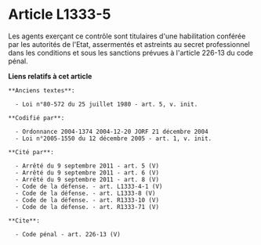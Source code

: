 # Article L1333-5

Les agents exerçant ce contrôle sont titulaires d'une habilitation conférée par les autorités de l'Etat, assermentés et
astreints au secret professionnel dans les conditions et sous les sanctions prévues à l'article 226-13 du code pénal.

**Liens relatifs à cet article**

	**Anciens textes**:

	  - Loi n°80-572 du 25 juillet 1980 - art. 5, v. init.

	**Codifié par**:

	  - Ordonnance 2004-1374 2004-12-20 JORF 21 décembre 2004
	  - Loi n°2005-1550 du 12 décembre 2005 - art. 1, v. init.

	**Cité par**:

	  - Arrêté du 9 septembre 2011 - art. 5 (V)
	  - Arrêté du 9 septembre 2011 - art. 6 (V)
	  - Arrêté du 9 septembre 2011 - art. 8 (V)
	  - Code de la défense. - art. L1333-4-1 (V)
	  - Code de la défense. - art. L1333-8 (V)
	  - Code de la défense. - art. R1333-10 (V)
	  - Code de la défense. - art. R1333-71 (V)

	**Cite**:

	  - Code pénal - art. 226-13 (V)
